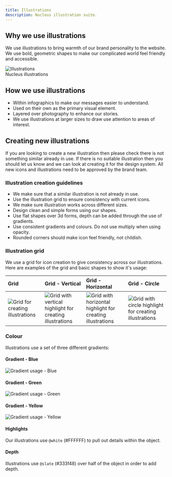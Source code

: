 ```yaml
---
title: Illustrations
description: Nucleus illustration suite.
---
```


## Why we use illustrations

We use illustrations to bring warmth of our brand personality to the website. We use bold, geometric shapes to make our complicated world feel friendly and accessible.

![Illustrations](https://user-images.githubusercontent.com/43471890/62045274-e8602200-b1fc-11e9-94ec-948ec0ae2a77.png)  
Nucleus illustrations

## How we use illustrations

* Within infographics to make our messages easier to understand.
* Used on their own as the primary visual element.
* Layered over photography to enhance our stories.
* We use illustrations at larger sizes to draw use attention to areas of interest.

## Creating new illustrations

If you are looking to create a new illustration then please check there is not something similar already in use. If there is no suitable illustration then you should let us know and we can look at creating it for the design system. All new icons and illustrations need to be approved by the brand team.

### Illustration creation guidelines

- We make sure that a similar illustration is not already in use.
- Use the illustration grid to ensure consistency with current icons.
- We make sure illustration works across different sizes.
- Design clean and simple forms using our shapes.
- Use flat shapes over 3d forms, depth can be added through the use of gradients.
- Use consistent gradients and colours. Do not use multiply when using opacity.
- Rounded corners should make icon feel friendly, not childish.

### Illustration grid

We use a grid for icon creation to give consistency across our illustrations. Here are examples of the grid and basic shapes to show it's usage:

| Grid | Grid - Vertical | Grid - Horizontal | Grid - Circle |
| :--- | :--- | :--- | :--- |
| ![Grid for creating illustrations](https://user-images.githubusercontent.com/43471890/62045505-66bcc400-b1fd-11e9-949e-572e2dc40bf8.jpg) | ![Grid with vertical highlight for creating illustrations](https://user-images.githubusercontent.com/43471890/62050044-6b3aaa00-b208-11e9-8adb-3df5d4c240dd.jpg) | ![Grid with horizontal highlight for creating illustrations](https://user-images.githubusercontent.com/43471890/62050140-a5a44700-b208-11e9-8bf8-555ec87242a8.jpg) | ![Grid with circle highlight for creating illustrations](https://user-images.githubusercontent.com/43471890/62050739-c91bc180-b209-11e9-8561-134bd845fb4b.jpg) |

### Colour

Illustrations use a set of three different gradients:

#### Gradient - Blue

![Gradient usage - Blue](https://user-images.githubusercontent.com/78355810/107789459-87019480-6d49-11eb-9bd7-0d6f7e653f6e.jpg)

#### Gradient - Green

![Gradient usage - Green](https://user-images.githubusercontent.com/78355810/107789536-9ed91880-6d49-11eb-8356-2858c5a628e0.jpg)

#### Gradient - Yellow

![Gradient usage - Yellow](https://user-images.githubusercontent.com/78355810/107789591-b44e4280-6d49-11eb-8dbf-6384e438be9e.jpg)

#### Highlights

Our illustrations use `@white` (#FFFFFF) to pull out details within the object.

#### Depth

Illustrations use `@slate` (#333f48) over half of the object in order to add depth.

